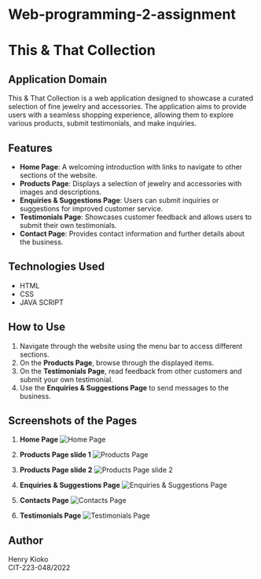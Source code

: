 # Web-programming-2-assignment
# This & That Collection

## Application Domain
This & That Collection is a web application designed to showcase a curated selection of fine jewelry and accessories. The application aims to provide users with a seamless shopping experience, allowing them to explore various products, submit testimonials, and make inquiries.

## Features
- **Home Page**: A welcoming introduction with links to navigate to other sections of the website.
- **Products Page**: Displays a selection of jewelry and accessories with images and descriptions.
- **Enquiries & Suggestions Page**: Users can submit inquiries or suggestions for improved customer service.
- **Testimonials Page**: Showcases customer feedback and allows users to submit their own testimonials.
- **Contact Page**: Provides contact information and further details about the business.

## Technologies Used
- HTML
- CSS
- JAVA SCRIPT

## How to Use
1. Navigate through the website using the menu bar to access different sections.
2. On the **Products Page**, browse through the displayed items.
3. On the **Testimonials Page**, read feedback from other customers and submit your own testimonial.
4. Use the **Enquiries & Suggestions Page** to send messages to the business.

## Screenshots of the Pages

1. **Home Page**
   ![Home Page](About_page)

2. **Products Page slide 1**
   ![Products Page](products1_page)

3. **Products Page slide 2**
   ![Products Page slide 2](products2_page)

5. **Enquiries & Suggestions Page**
   ![Enquiries & Suggestions Page](enquiries_page)

6. **Contacts Page**
   ![Contacts Page](contactus_page)

7. **Testimonials Page**
   ![Testimonials Page](testimonials_page)



## Author
Henry Kioko  
CIT-223-048/2022
